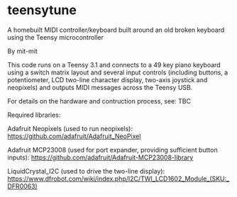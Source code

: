 # teensytune
A homebuilt MIDI controller/keyboard built around an old broken keyboard using the Teensy microcontroller

By mit-mit

This code runs on a Teensy 3.1 and connects to a 49 key piano keyboard using a switch matrix layout
and several input controls (including buttons, a potentiometer, LCD two-line character display, 
two-axis joystick and neopixels) and outputs MIDI messages across the Teensy USB.

For details on the hardware and contruction process, see:
TBC

Required libraries:

Adafruit Neopixels (used to run neopixels):
https://github.com/adafruit/Adafruit_NeoPixel

Adafruit MCP23008 (used for port expander, providing sufficient button inputs):
https://github.com/adafruit/Adafruit-MCP23008-library

LiquidCrystal_I2C (used to drive the two-line display):
https://www.dfrobot.com/wiki/index.php/I2C/TWI_LCD1602_Module_(SKU:_DFR0063)
